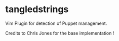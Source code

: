 tangledstrings
==============

Vim Plugin for detection of Puppet management.

Credits to Chris Jones for the base implementation !
